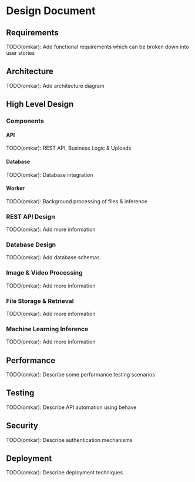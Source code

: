 # Design Document

## Requirements
TODO(omkar): Add functional requirements which can be broken down into user stories

## Architecture
TODO(omkar): Add architecture diagram

## High Level Design

### Components

#### API
TODO(omkar): REST API, Business Logic & Uploads

#### Database
TODO(omkar): Database integration

#### Worker
TODO(omkar): Background processing of files & inference

### REST API Design
TODO(omkar): Add more information

### Database Design
TODO(omkar): Add database schemas

### Image & Video Processing
TODO(omkar): Add more information

### File Storage & Retrieval
TODO(omkar): Add more information

### Machine Learning Inference
TODO(omkar): Add more information

## Performance
TODO(omkar): Describe some performance testing scenarios

## Testing
TODO(omkar): Describe API automation using behave

## Security
TODO(omkar): Describe authentication mechanisms

## Deployment
TODO(omkar): Describe deployment techniques
